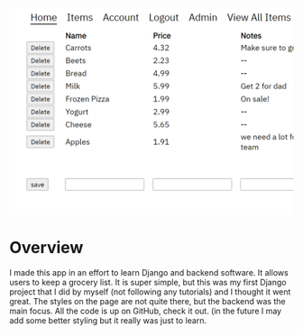 ![](main.png)

# Overview

I made this app in an effort to learn Django and backend software. It allows users to keep a grocery list. It is super simple, but this was my first Django project that I did by myself (not following any tutorials) and I thought it went great. The styles on the page are not quite there, but the backend was the main focus. All the code is up on GitHub, check it out. (in the future I may add some better styling but it really was just to learn.

